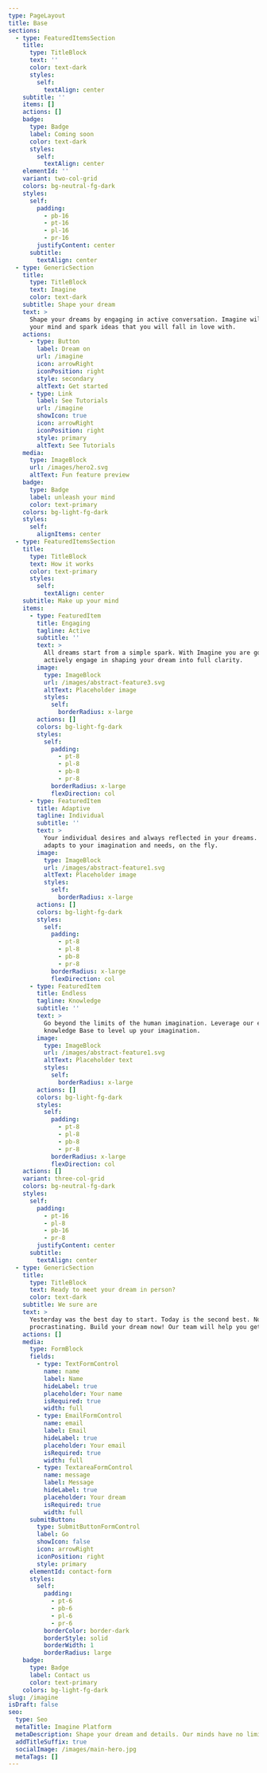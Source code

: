 ```yaml
---
type: PageLayout
title: Base
sections:
  - type: FeaturedItemsSection
    title:
      type: TitleBlock
      text: ''
      color: text-dark
      styles:
        self:
          textAlign: center
    subtitle: ''
    items: []
    actions: []
    badge:
      type: Badge
      label: Coming soon
      color: text-dark
      styles:
        self:
          textAlign: center
    elementId: ''
    variant: two-col-grid
    colors: bg-neutral-fg-dark
    styles:
      self:
        padding:
          - pb-16
          - pt-16
          - pl-16
          - pr-16
        justifyContent: center
      subtitle:
        textAlign: center
  - type: GenericSection
    title:
      type: TitleBlock
      text: Imagine
      color: text-dark
    subtitle: Shape your dream
    text: >
      Shape your dreams by engaging in active conversation. Imagine will guide
      your mind and spark ideas that you will fall in love with.
    actions:
      - type: Button
        label: Dream on
        url: /imagine
        icon: arrowRight
        iconPosition: right
        style: secondary
        altText: Get started
      - type: Link
        label: See Tutorials
        url: /imagine
        showIcon: true
        icon: arrowRight
        iconPosition: right
        style: primary
        altText: See Tutorials
    media:
      type: ImageBlock
      url: /images/hero2.svg
      altText: Fun feature preview
    badge:
      type: Badge
      label: unleash your mind
      color: text-primary
    colors: bg-light-fg-dark
    styles:
      self:
        alignItems: center
  - type: FeaturedItemsSection
    title:
      type: TitleBlock
      text: How it works
      color: text-primary
      styles:
        self:
          textAlign: center
    subtitle: Make up your mind
    items:
      - type: FeaturedItem
        title: Engaging
        tagline: Active
        subtitle: ''
        text: >
          All dreams start from a simple spark. With Imagine you are going to
          actively engage in shaping your dream into full clarity.
        image:
          type: ImageBlock
          url: /images/abstract-feature3.svg
          altText: Placeholder image
          styles:
            self:
              borderRadius: x-large
        actions: []
        colors: bg-light-fg-dark
        styles:
          self:
            padding:
              - pt-8
              - pl-8
              - pb-8
              - pr-8
            borderRadius: x-large
            flexDirection: col
      - type: FeaturedItem
        title: Adaptive
        tagline: Individual
        subtitle: ''
        text: >
          Your individual desires and always reflected in your dreams. Imagine
          adapts to your imagination and needs, on the fly.
        image:
          type: ImageBlock
          url: /images/abstract-feature1.svg
          altText: Placeholder image
          styles:
            self:
              borderRadius: x-large
        actions: []
        colors: bg-light-fg-dark
        styles:
          self:
            padding:
              - pt-8
              - pl-8
              - pb-8
              - pr-8
            borderRadius: x-large
            flexDirection: col
      - type: FeaturedItem
        title: Endless
        tagline: Knowledge
        subtitle: ''
        text: >
          Go beyond the limits of the human imagination. Leverage our endless
          knowledge Base to level up your imagination.
        image:
          type: ImageBlock
          url: /images/abstract-feature1.svg
          altText: Placeholder text
          styles:
            self:
              borderRadius: x-large
        actions: []
        colors: bg-light-fg-dark
        styles:
          self:
            padding:
              - pt-8
              - pl-8
              - pb-8
              - pr-8
            borderRadius: x-large
            flexDirection: col
    actions: []
    variant: three-col-grid
    colors: bg-neutral-fg-dark
    styles:
      self:
        padding:
          - pt-16
          - pl-8
          - pb-16
          - pr-8
        justifyContent: center
      subtitle:
        textAlign: center
  - type: GenericSection
    title:
      type: TitleBlock
      text: Ready to meet your dream in person?
      color: text-dark
    subtitle: We sure are
    text: >
      Yesterday was the best day to start. Today is the second best. No more
      procrastinating. Build your dream now! Our team will help you get started!
    actions: []
    media:
      type: FormBlock
      fields:
        - type: TextFormControl
          name: name
          label: Name
          hideLabel: true
          placeholder: Your name
          isRequired: true
          width: full
        - type: EmailFormControl
          name: email
          label: Email
          hideLabel: true
          placeholder: Your email
          isRequired: true
          width: full
        - type: TextareaFormControl
          name: message
          label: Message
          hideLabel: true
          placeholder: Your dream
          isRequired: true
          width: full
      submitButton:
        type: SubmitButtonFormControl
        label: Go
        showIcon: false
        icon: arrowRight
        iconPosition: right
        style: primary
      elementId: contact-form
      styles:
        self:
          padding:
            - pt-6
            - pb-6
            - pl-6
            - pr-6
          borderColor: border-dark
          borderStyle: solid
          borderWidth: 1
          borderRadius: large
    badge:
      type: Badge
      label: Contact us
      color: text-primary
    colors: bg-light-fg-dark
slug: /imagine
isDraft: false
seo:
  type: Seo
  metaTitle: Imagine Platform
  metaDescription: Shape your dream and details. Our minds have no limits. Ready to imagine?
  addTitleSuffix: true
  socialImage: /images/main-hero.jpg
  metaTags: []
---
```

